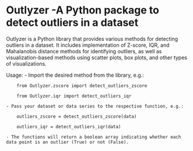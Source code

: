 # Outlyzer -A Python package to detect outliers in a dataset


Outlyzer is a Python library that provides various methods for detecting outliers in a dataset. It includes implementation of Z-score, IQR, and Mahalanobis distance methods for identifying outliers, as well as visualization-based methods using scatter plots, box plots, and other types of visualizations.

Usage:
    - Import the desired method from the library, e.g.:
    
        from Outlyzer.zscore import detect_outliers_zscore
        
        from Outlyzer.iqr import detect_outliers_iqr

    - Pass your dataset or data series to the respective function, e.g.:
        
        outliers_zscore = detect_outliers_zscore(data)
        
        outliers_iqr = detect_outliers_iqr(data)

    - The functions will return a boolean array indicating whether each data point is an outlier (True) or not (False).
